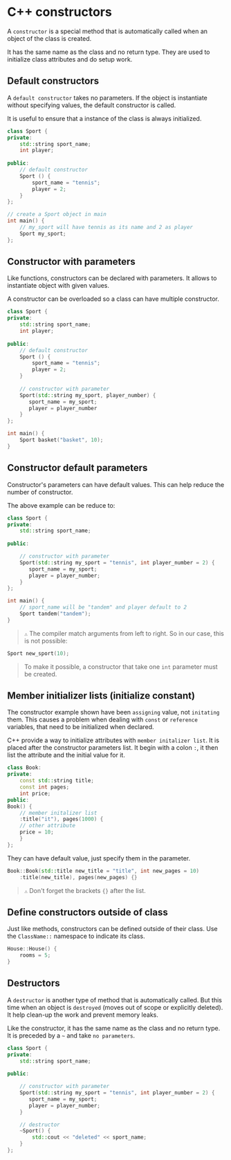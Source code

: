 # C++ constructors

A `constructor` is a special method that is automatically called when an object of the
class is created.

It has the same name as the class and no return type. They are used to initialize class attributes and do setup work.

## Default constructors

A `default constructor` takes no parameters. If the object is instantiate without specifying values,
the default constructor is called.

It is useful to ensure that a instance of the class is always initialized.

```cpp
class Sport {
private:
    std::string sport_name;
    int player;
    
public:
    // default constructor 
    Sport () {
        sport_name = "tennis";
        player = 2;
    }
};

// create a Sport object in main
int main() {
    // my_sport will have tennis as its name and 2 as player
    Sport my_sport;
};
```
## Constructor with parameters

Like functions, constructors can be declared with parameters.
It allows to instantiate object with given values.

A constructor can be overloaded so a class can have multiple constructor.


```cpp
class Sport {
private:
    std::string sport_name;
    int player;
    
public:
    // default constructor
    Sport () {
        sport_name = "tennis";
        player = 2;
    }
    
    // constructor with parameter
    Sport(std::string my_sport, player_number) {
       sport_name = my_sport; 
       player = player_number
    }
};

int main() {
    Sport basket("basket", 10);
}
```
## Constructor default parameters

Constructor's parameters can have default values. This can help reduce the number of constructor.

The above example can be reduce to:

```cpp
class Sport {
private:
    std::string sport_name;
    
public:

    // constructor with parameter
    Sport(std::string my_sport = "tennis", int player_number = 2) {
       sport_name = my_sport; 
       player = player_number;
    }
};

int main() {
    // sport_name will be "tandem" and player default to 2
    Sport tandem("tandem");
}
```
> `⚠` The compiler match arguments from left to right. So in our case, this is not possible:

```cpp
Sport new_sport(10);
```
> To make it possible, a constructor that take one `int` parameter must be created.

## Member initializer lists (initialize constant)

The constructor example shown have been `assigning` value, not `initating` them.
This causes a problem when dealing with `const` or `reference` variables, that need to be initialized when declared.

C++ provide a way to initialize attributes with `member initalizer list`.
It is placed after the constructor parameters list. It begin with a colon `:`, it then list 
the attribute and the initial value for it.

```cpp
class Book:
private:
    const std::string title;
    const int pages;
    int price;
public:
Book() {
    // member initalizer list
    :title("it"), pages(1000) {
    // other attribute
    price = 10;
    }
};
```
They can have default value, just specify them in the parameter.

```cpp
Book::Book(std::title new_title = "title", int new_pages = 10) 
    :title(new_title), pages(new_pages) {}
```
>`⚠` Don't forget the brackets `{}` after the list.


## Define constructors outside of class

Just like methods, constructors can be defined outside of their class. 
Use the `ClassName::` namespace to indicate its class.

```cpp
House::House() {
    rooms = 5;
}
```

## Destructors

A `destructor` is another type of method that is automatically called. But this time when
an object is `destroyed` (moves out of scope or explicitly deleted).
It help clean-up the work and prevent memory leaks.

Like the constructor, it has the same name as the class and no return type.
It is preceded by a `~` and take `no parameters`.

```cpp
class Sport {
private:
    std::string sport_name;
    
public:

    // constructor with parameter
    Sport(std::string my_sport = "tennis", int player_number = 2) {
       sport_name = my_sport; 
       player = player_number;
    }

    // destructor
    ~Sport() {
        std::cout << "deleted" << sport_name;
    }
};
